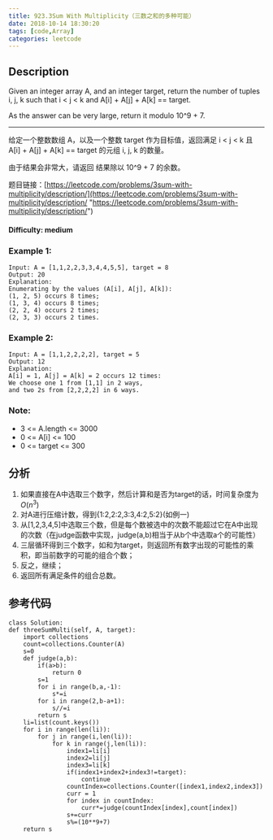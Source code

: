 ```yaml
---
title: 923.3Sum With Multiplicity（三数之和的多种可能）
date: 2018-10-14 18:30:20
tags: [code,Array]
categories: leetcode
---
```

## Description

Given an integer array A, and an integer target, return the number of tuples i, j, k  such that i < j < k and A[i] + A[j] + A[k] == target.

As the answer can be very large, return it modulo 10^9 + 7.

---

给定一个整数数组 A，以及一个整数 target 作为目标值，返回满足 i < j < k 且 A[i] + A[j] + A[k] == target 的元组 i, j, k 的数量。

由于结果会非常大，请返回 结果除以 10^9 + 7 的余数。

题目链接：[https://leetcode.com/problems/3sum-with-multiplicity/description/](https://leetcode.com/problems/3sum-with-multiplicity/description/ "https://leetcode.com/problems/3sum-with-multiplicity/description/")

#### Difficulty: medium

<!-- more -->

### Example 1:

	Input: A = [1,1,2,2,3,3,4,4,5,5], target = 8
	Output: 20
	Explanation: 
	Enumerating by the values (A[i], A[j], A[k]):
	(1, 2, 5) occurs 8 times;
	(1, 3, 4) occurs 8 times;
	(2, 2, 4) occurs 2 times;
	(2, 3, 3) occurs 2 times.

### Example 2:

	Input: A = [1,1,2,2,2,2], target = 5
	Output: 12
	Explanation: 
	A[i] = 1, A[j] = A[k] = 2 occurs 12 times:
	We choose one 1 from [1,1] in 2 ways,
	and two 2s from [2,2,2,2] in 6 ways.

### Note:

- 3 <= A.length <= 3000
- 0 <= A[i] <= 100
- 0 <= target <= 300

## 分析

1. 如果直接在A中选取三个数字，然后计算和是否为target的话，时间复杂度为 $O(n^3)$
2. 对A进行压缩计数，得到{1:2,2:2,3:3,4:2,5:2}(如例一)
3. 从[1,2,3,4,5]中选取三个数，但是每个数被选中的次数不能超过它在A中出现的次数（在judge函数中实现，judge(a,b)相当于从b个中选取a个的可能性）
4. 三层循环得到三个数字，如和为target，则返回所有数字出现的可能性的乘积，即当前数字的可能的组合个数；
5. 反之，继续；
6. 返回所有满足条件的组合总数。

## 参考代码

	class Solution:
    def threeSumMulti(self, A, target):
        import collections
        count=collections.Counter(A)
        s=0
        def judge(a,b):
            if(a>b):
                return 0
            s=1
            for i in range(b,a,-1):
                s*=i
            for i in range(2,b-a+1):
                s//=i
            return s
        li=list(count.keys())
        for i in range(len(li)):
            for j in range(i,len(li)):
                for k in range(j,len(li)):
                    index1=li[i]
                    index2=li[j]
                    index3=li[k]
                    if(index1+index2+index3!=target):
                        continue
                    countIndex=collections.Counter([index1,index2,index3])
                    curr = 1
                    for index in countIndex:
                        curr*=judge(countIndex[index],count[index])
                    s+=curr
                    s%=(10**9+7)
        return s
        
